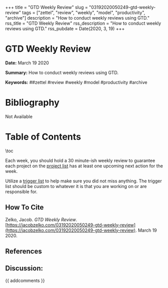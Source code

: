 +++
title = "GTD Weekly Review"
slug = "03192020050249-gtd-weekly-review"
tags = ["zettel", "review", "weekly", "model", "productivity", "archive"]
description = "How to conduct weekly reviews using GTD."
rss_title = "GTD Weekly Review"
rss_description = "How to conduct weekly reviews using GTD."
rss_pubdate = Date(2020, 3, 19)
+++



GTD Weekly Review
=========

**Date:** March 19 2020

**Summary:** How to conduct weekly reviews using GTD.

**Keywords:** ##zettel #review #weekly #model #productivity #archive

Bibliography
==========

Not Available

Table of Contents
=========

\toc

Each week, you should hold a 30 minute-ish weekly review to guarantee each project on the [project list](https://jacobzelko.com/03192020050207-gtd-implementation) has at least one upcoming next action for the week. 

Utilize a [trigger list](https://jacobzelko.com/03192020050346-trigger-list) to help make sure you did not miss anything. The trigger list should be custom to whatever it is that you are working on or are responsible for.
## How To Cite

 Zelko, Jacob. _GTD Weekly Review_. [https://jacobzelko.com/03192020050249-gtd-weekly-review](https://jacobzelko.com/03192020050249-gtd-weekly-review). March 19 2020.
## References
## Discussion: 

{{ addcomments }}

